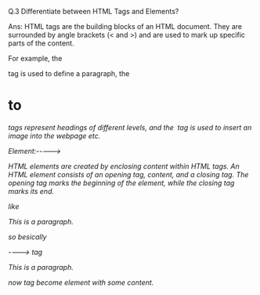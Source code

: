Q.3 Differentiate between HTML Tags and Elements?

Ans: HTML tags are the building blocks of an HTML document. They are surrounded by angle brackets (< and >) and are used to mark up specific parts of the content. 

For example, the <p> tag is used to define a paragraph, the <h1> to <h6> tags represent headings of different levels, and the <img> tag is used to insert an image into the webpage etc.

Element:----->

HTML elements are created by enclosing content within HTML tags. An HTML element consists of an opening tag, content, and a closing tag. The opening tag marks the beginning of the element, while the closing tag marks its end.

like <p>This is a paragraph.</p>

so besically 

<p></p> ----> tag
<p>This is a paragraph.</p> now tag become element with some content.
